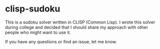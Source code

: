 clisp-sudoku
============
This is a sudoku solver written in CLISP (Common Lisp). I wrote this solver during college and decided that I should share my approach with other people who might want to use it.

If you have any questions or find an issue, let me know.